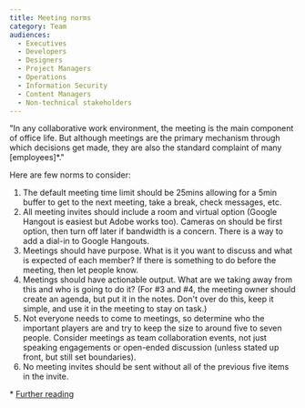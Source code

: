 ```yaml
---
title: Meeting norms
category: Team
audiences:
  - Executives
  - Developers
  - Designers
  - Project Managers
  - Operations
  - Information Security
  - Content Managers
  - Non-technical stakeholders
---
```


"In any collaborative work environment, the meeting is the main component of office life.  But
although meetings are the primary mechanism through which decisions get made, they are also the
standard complaint of many \[employees\]*."

Here are few norms to consider:

1. The default meeting time limit should be 25mins allowing for a 5min buffer to get to the next meeting, take a break, check messages, etc.
2. All meeting invites should include a room and virtual option (Google Hangout is easiest but Adobe works too).  Cameras on should be first option, then turn off later if bandwidth is a concern.  There is a way to add a dial-in to Google Hangouts.
3. Meetings should have purpose.  What is it you want to discuss and what is expected of each member?  If there is something to do before the meeting, then let people know.
4. Meetings should have actionable output.  What are we taking away from this and who is going to do it?  (For #3 and #4, the meeting owner should create an agenda, but put it in the notes.  Don't over do this, keep it simple, and use it in the meeting to stay on task.)
5. Not everyone needs to come to meetings, so determine who the important players are and try to keep the size to around five to seven people.  Consider meetings as team collaboration events, not just speaking engagements or open-ended discussion (unless stated up front, but still set boundaries).
6. No meeting invites should be sent without all of the previous five items in the invite.

\* [Further reading](https://hbr.org/2016/09/use-subtle-cues-to-encourage-better-meetings)
